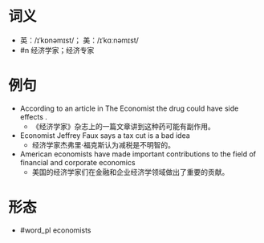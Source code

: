 # 词义
- 英：/ɪˈkɒnəmɪst/； 美：/ɪˈkɑːnəmɪst/
- #n 经济学家；经济专家
# 例句
- According to an article in The Economist the drug could have side effects .
	- 《经济学家》杂志上的一篇文章讲到这种药可能有副作用。
- Economist Jeffrey Faux says a tax cut is a bad idea
	- 经济学家杰弗里·福克斯认为减税是不明智的。
- American economists have made important contributions to the field of financial and corporate economics
	- 美国的经济学家们在金融和企业经济学领域做出了重要的贡献。
# 形态
- #word_pl economists
